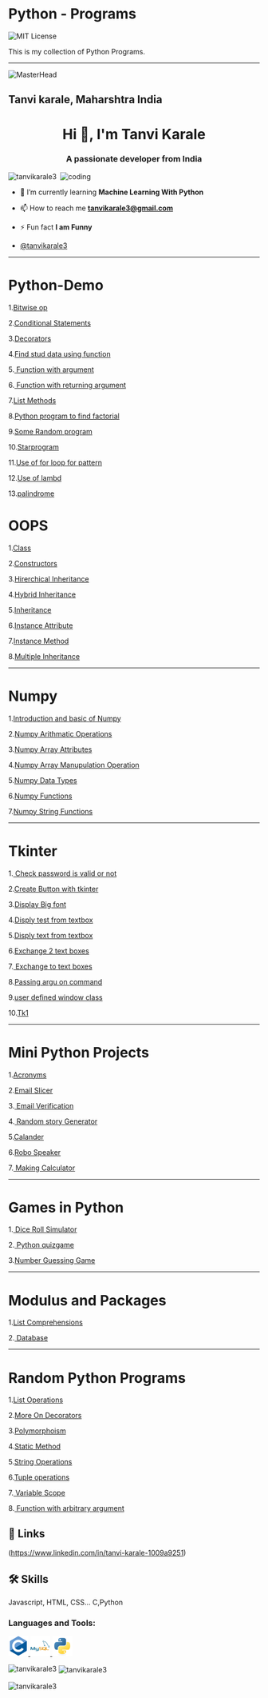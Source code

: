 # Python - Programs


![MIT License](https://img.shields.io/badge/Study-Hard-brightgreen)

This is my collection of Python Programs.


---------

![MasterHead](https://1.bp.blogspot.com/-7A4WynwLsMw/XbBpCXG8fHI/AAAAAAAAMt4/uOa1bpLskYgrwGbllhSu2SDj_Mig8SXJQCLcBGAsYHQ/s1600/2000_600px.gif)


Tanvi karale,
Maharshtra India
---
<h1 align="center">Hi 👋, I'm Tanvi Karale</h1>
<h3 align="center">A passionate developer from India</h3>

<img align="right" alt="coding" width="400" src="https://user-images.githubusercontent.com/55389276/140866485-8fb1c876-9a8f-4d6a-98dc-08c4981eaf70.gif">

<p align="left"> <img src="https://komarev.com/ghpvc/?username=tanvikarale3&label=Profile%20views&color=0e75b6&style=flat" alt="tanvikarale3" /> </p>

- 🌱 I’m currently learning **Machine Learning With Python**
- 📫 How to reach me **tanvikarale3@gmail.com**

- ⚡ Fun fact **I am Funny**



- [@tanvikarale3](https://github.com/TanviKarale3)
----
# Python-Demo

1.[Bitwise op](https://github.com/TanviKarale3/Python-demo/commit/d1fdab126b191b756a72a341bac1003806aa4a15 )


2.[Conditional Statements](https://github.com/TanviKarale3/Python-demo/commit/42a82ad8de9977d410bff22037c76a5d9ddcbaac )

3.[Decorators]( https://github.com/TanviKarale3/Python-demo/commit/a4300d9b6c9c333535047c841cc287dd072cf6ee)

4.[Find stud data using function](https://github.com/TanviKarale3/Python-demo/commit/144533815b32d2e36c2bd7684ee52c7c72cd4494 )

5.[ Function with argument](https://github.com/TanviKarale3/Python-demo/commit/2524cbc60c86e551eb697a6bd7907c700eecc867 )

6.[ Function with returning argument](https://github.com/TanviKarale3/Python-demo/commit/34aafa16107f390c3d7a47ded96b43cbfef90184 )

7.[List Methods]( https://github.com/TanviKarale3/Python-demo/commit/22108445bf033b1d9b6b2fb573ca6257d0c7c984)

8.[Python program to find factorial ](https://github.com/TanviKarale3/Python-demo/commit/419bed2db111f4c2febf1e83d60f9ab8fa38ad9a )

9.[Some Random program](https://github.com/TanviKarale3/Python-demo/commit/f18080c9aee6e80478efe917ed9439fefbf141ec )

10.[Starprogram]( https://github.com/TanviKarale3/Python-demo/commit/7f3a647d30e523906ca19c318d14d224a56de2e7)

11.[Use of for loop for pattern ](https://github.com/TanviKarale3/Python-demo/commit/c7f8c3a5b8f7eb21a13ebc311953724803b575be )

12.[Use of lambd ](https://github.com/TanviKarale3/Python-demo/commit/e659c4fcfbfa3a6606f527fbe4fdb4d1047bf3eb )

13.[palindrome](https://github.com/TanviKarale3/Python-demo/commit/b09019d7cf0a0dbbc635982bb1bf486344b4164f )

# OOPS


1.[Class](https://github.com/TanviKarale3/OOPs/commit/035b6e6ef2f087933c543c79ccfc8ca2dac89370)

2.[Constructors](https://github.com/TanviKarale3/OOPs/commit/2336583cb5e9d6496e073ba1aba2332234b1beeb)

3.[Hirerchical Inheritance](https://github.com/TanviKarale3/OOPs/commit/12a453963d0c43cb14b191b93abb8ea6befec47c)

4.[Hybrid Inheritance](https://github.com/TanviKarale3/OOPs/commit/ad373a491fd39633b2fe276590ae01ab83544fbe)

5.[Inheritance](https://github.com/TanviKarale3/OOPs/commit/12bfa6bd0e02b3c1ef045f2bafef4bdce0051def )

6.[Instance Attribute]( https://github.com/TanviKarale3/OOPs/commit/3c0fa07b91050fe64821efc102fac120ae9d89e6)

7.[Instance Method](https://github.com/TanviKarale3/OOPs/commit/3c28e74b108dda26103372ee32b57ae83dc495b5 )

8.[Multiple Inheritance](https://github.com/TanviKarale3/OOPs/commit/56b8df289baa9b93513b372000a99d1be3d2fa0d )

---
# Numpy

1.[Introduction and basic of Numpy ](https://github.com/TanviKarale3/Numpy/commit/2a36e608b78c41a9453bac66b86d51617fecb892 )

2.[Numpy Arithmatic Operations ]( https://github.com/TanviKarale3/Numpy/commit/bdf1ead0f8acbe7423ce32e2849cf575f041206e)

3.[Numpy Array Attributes](https://github.com/TanviKarale3/Numpy/commit/ffa2a1e700c4fc76e5d6732697a91de36ad5ad22 )

4.[Numpy Array Manupulation Operation](https://github.com/TanviKarale3/Numpy/commit/c9744d15f4b3b02581ecee3a99a0a2062d102b21 )

5.[Numpy Data Types](https://github.com/TanviKarale3/Numpy/commit/2264ae5b87367c9c6f36230d22676d5905fc48b8 )

6.[Numpy Functions ]( https://github.com/TanviKarale3/Numpy/commit/4c569453b8e37db4c1b8439d8ec274980e8a7775)   

7.[Numpy String Functions]( https://github.com/TanviKarale3/Numpy/commit/ee57bfbcc83c5ec95bae222641205a979daa3f3b)

---
# Tkinter

1.[ Check password is valid or not](https://github.com/TanviKarale3/Tkinter/commit/f74f029565cee67b162676c9dc9a506639fb2379 )

2.[Create Button with tkinter ](https://github.com/TanviKarale3/Tkinter/commit/f74f029565cee67b162676c9dc9a506639fb2379 )

3.[Display Big font ](https://github.com/TanviKarale3/Tkinter/commit/f74f029565cee67b162676c9dc9a506639fb2379 )

4.[Disply test from textbox](https://github.com/TanviKarale3/Tkinter/commit/f74f029565cee67b162676c9dc9a506639fb2379 ) 

5.[Disply text from textbox]( https://github.com/TanviKarale3/Tkinter/commit/f74f029565cee67b162676c9dc9a506639fb2379)

6.[Exchange 2 text boxes ](https://github.com/TanviKarale3/Tkinter/commit/f74f029565cee67b162676c9dc9a506639fb2379 )

7.[ Exchange to text boxes]( https://github.com/TanviKarale3/Tkinter/commit/f74f029565cee67b162676c9dc9a506639fb2379)

8.[Passing argu on command ](https://github.com/TanviKarale3/Tkinter/commit/f74f029565cee67b162676c9dc9a506639fb2379 )

9.[user defined window class ](https://github.com/TanviKarale3/Tkinter/commit/f74f029565cee67b162676c9dc9a506639fb2379 )

10.[Tk1 ]( https://github.com/TanviKarale3/Tkinter/commit/f74f029565cee67b162676c9dc9a506639fb2379)

---
# Mini Python Projects

1.[Acronyms ](https://github.com/TanviKarale3/Basic-Python-Projects/commit/e0655171de535b68fc34fca7941eb027b222eb53 )

2.[Email Slicer ](https://github.com/TanviKarale3/Basic-Python-Projects/commit/e0655171de535b68fc34fca7941eb027b222eb53 )

3.[ Email Verification](https://github.com/TanviKarale3/Basic-Python-Projects/commit/e0655171de535b68fc34fca7941eb027b222eb53 )

4.[ Random story Generator]( https://github.com/TanviKarale3/Basic-Python-Projects/commit/e0655171de535b68fc34fca7941eb027b222eb53)

5.[Calander ](https://github.com/TanviKarale3/Basic-Python-Projects/commit/0ded96ab73d409d3446b385870d2ddea52c619df )

6.[Robo Speaker]( https://github.com/TanviKarale3/Basic-Python-Projects/commit/0ded96ab73d409d3446b385870d2ddea52c619df)

7.[ Making Calculator](https://github.com/TanviKarale3/Making-Calculator )


---
# Games in Python

1.[ Dice Roll Simulator]( https://github.com/TanviKarale3/Advanced-Python-Project/commit/c8ba44088e30feb0a5447c138d2e3ba562485b8a)

2.[ Python quizgame](https://github.com/TanviKarale3/Advanced-Python-Project/commit/87eed8c5ee946f80e267cde0d0139f74e1db064b )

3.[Number Guessing Game]( https://github.com/TanviKarale3/Basic-Python-Projects/commit/8ffca2b151845277e8e0e0bc96f8451cb3e3f5b7)


----
# Modulus and Packages
 1.[List Comprehensions ](https://github.com/TanviKarale3/Modules-and-packages/commit/780fed8f8e1a91e6c6895a6b0ec454093fe45860 )

 2.[ Database ](https://github.com/TanviKarale3/Modules-and-packages )
 

---
# Random Python Programs

1.[List Operations ](https://github.com/TanviKarale3/Python-Concepts/commit/750f9b16ee37f68e2db33c49ecedb9b73791cda6 )

2.[More On Decorators](https://github.com/TanviKarale3/Python-Concepts/commit/9770b4bdf19f8f4ebcdc0131c76eb66cd28090e8 )

3.[Polymorphoism ](https://github.com/TanviKarale3/Python-Concepts/commit/940968bbab251bb49a091973f2e9feb8d1be721a )

4.[Static Method ](https://github.com/TanviKarale3/Python-Concepts/commit/a24e86fc421c10ec1f838a8fce68fb28f2de207a )

5.[String Operations ](https://github.com/TanviKarale3/Python-Concepts/commit/cdeb68dc09fdb8bbbda6a081a4db2540b1457cef )

6.[Tuple operations ]( https://github.com/TanviKarale3/Python-Concepts/commit/720ddd4b1995ccb0b001236f7afa747f2c3134fa)

7.[ Variable Scope]( https://github.com/TanviKarale3/Python-Concepts/commit/7ad59a68fc5464827f4a1e413b11de9b678600e4)

8.[ Function with arbitrary argument](https://github.com/TanviKarale3/TanviKarale3/commit/4f5b35e9a49b95e396820969aaf667e4b00e012d )
## 🔗 Links

(https://www.linkedin.com/in/tanvi-karale-1009a9251)


## 🛠 Skills
Javascript, HTML, CSS...
C,Python

<h3 align="left">Languages and Tools:</h3>
<p align="left"> <a href="https://www.cprogramming.com/" target="_blank" rel="noreferrer"> <img src="https://raw.githubusercontent.com/devicons/devicon/master/icons/c/c-original.svg" alt="c" width="40" height="40"/> </a> <a href="https://www.mysql.com/" target="_blank" rel="noreferrer"> <img src="https://raw.githubusercontent.com/devicons/devicon/master/icons/mysql/mysql-original-wordmark.svg" alt="mysql" width="40" height="40"/> </a> <a href="https://www.python.org" target="_blank" rel="noreferrer"> <img src="https://raw.githubusercontent.com/devicons/devicon/master/icons/python/python-original.svg" alt="python" width="40" height="40"/> </a> </p>

<p><img align="left" src="https://github-readme-stats.vercel.app/api/top-langs?username=tanvikarale3&show_icons=true&locale=en&layout=compact" alt="tanvikarale3" /></p>

<p>&nbsp;<img align="center" src="https://github-readme-stats.vercel.app/api?username=tanvikarale3&show_icons=true&locale=en" alt="tanvikarale3" /></p>

<p><img align="center" src="https://github-readme-streak-stats.herokuapp.com/?user=tanvikarale3&" alt="tanvikarale3" /></p>
